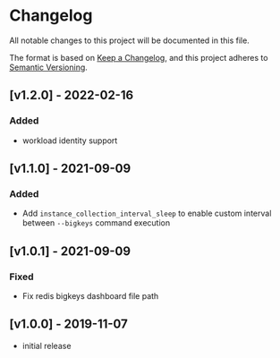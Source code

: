 # Changelog
All notable changes to this project will be documented in this file.

The format is based on [Keep a Changelog](https://keepachangelog.com/en/1.0.0/),
and this project adheres to [Semantic Versioning](https://semver.org/spec/v2.0.0.html).

## [v1.2.0] - 2022-02-16
### Added
- workload identity support

## [v1.1.0] - 2021-09-09
### Added
- Add `instance_collection_interval_sleep` to enable custom interval between `--bigkeys` command execution

## [v1.0.1] - 2021-09-09
### Fixed
- Fix redis bigkeys dashboard file path

## [v1.0.0] - 2019-11-07
- initial release
